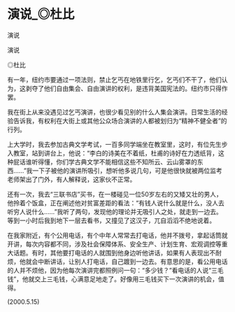 # 演说_◎杜比

演说

演说

◎杜比

有一年，纽约市要通过一项法则，禁止乞丐在地铁里行乞，乞丐们不干了，他们认为，这剥夺了他们自由集会、自由演讲的权利，是违背美国宪法的。纽约市只得作罢。

我在街上从来没遇见过乞丐演讲，也很少看见别的什么人集会演讲。日常生活的经验告诉我，有权利在大街上或其他公众场合演讲的人都被划归为“精神不健全者”的行列。

上大学时，我去参加古典文学考试，一百多同学端坐在教室里，这时，有位先生步入教室，站到讲台上，他说：“李白的诗美在不着纸，杜甫的诗好在力透纸背，这种屁话谁听得懂，你们学古典文学不能相信这些不知所云、云山雾罩的东西……”我一下子被他的演讲所吸引，想听他多说几句，可是他很快就被两位监考老师架出了门外，有人解释说，这家伙不正常。

还有一次，我去“三联书店”买书，在一楼碰见一位50岁左右的又矮又壮的男人，他拎着个饭盒，正在阐述他对贫富差距的看法：“有钱人说什么就是什么，没人去听穷人说什么……”我听了两句，发现他的理论并无吸引人之处，就走到一边去。等到一小时后我到地下一层去看书，又撞见了这汉子，兀自滔滔不绝地说着。

在我家附近，有个公用电话，有个中年人常常去打电话，他并不拨号，拿起话筒就开讲，每次内容都不同，涉及社会保障体系、安全生产、计划生育、宏观调控等重大话题。有时，其他要打电话的人就围到他身边听他讲话，如果有人表现出不耐烦，他就会中断讲话，让别人打电话，自己踱到一边去。有意思的是，看公用电话的人并不烦他，因为他每次演讲完都照例问一句：“多少钱？”看电话的人说“三毛钱”，他就交上三毛钱，心满意足地走了。好像用三毛钱买下一次演讲的机会，值得。

(2000.5.15)